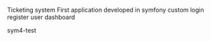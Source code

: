 Ticketing system First application developed in symfony custom login register user dashboard

sym4-test
